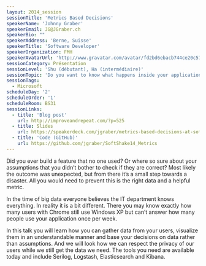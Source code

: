 ```yaml
---
layout: 2014_session
sessionTitle: 'Metrics Based Decisions'
speakerName: 'Johnny Graber'
speakerEmail: JG@JGraber.ch
speakerBio: ""
speakerAddress: 'Berne, Suisse'
speakerTitle: 'Software Developer'
speakerOrganization: FMH
speakerAvatarUrl: 'http://www.gravatar.com/avatar/fd2bd6ebacb744ce20c57a9e4cbb252d?size=200&default=mm'
sessionCategory: Présentation
sessionLevel: 'Shu (débutant), Ha (intermédiaire)'
sessionTopic: 'Do you want to know what happens inside your application?'
sessionTags:
  - Microsoft
scheduleDay: '2'
scheduleOrder: '1'
scheduleRoom: BS31
sessionLinks:
  - title: 'Blog post'
    url: http://improveandrepeat.com/?p=525
  - title: Slides
    url: https://speakerdeck.com/jgraber/metrics-based-decisions-at-softshake-2014
  - title: 'Code (GitHub)'
    url: https://github.com/jgraber/SoftShake14_Metrics
---
```


Did you ever build a feature that no one used? Or where so sure about your assumptions that you didn’t bother to check if they are correct? Most likely the outcome was unexpected, but from there it’s a small step towards a disaster. All you would need to prevent this is the right data and a helpful metric. 

In the time of big data everyone believes the IT department knows everything. In reality it is a bit different. There you may know exactly how many users with Chrome still use Windows XP but can’t answer how many people use your application once per week.

In this talk you will learn how you can gather data from your users, visualize them in an understandable manner and base your decisions on data rather than assumptions. And we will look how we can respect the privacy of our users while we still get the data we need. The tools you need are available today and include Serilog, Logstash, Elasticsearch and Kibana.

